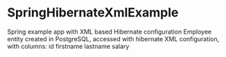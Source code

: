 # SpringHibernateXmlExample
Spring example app with XML based Hibernate configuration
Employee entity created in PostgreSQL, accessed with hibernate XML configuration, with columns:
id
firstname
lastname
salary
